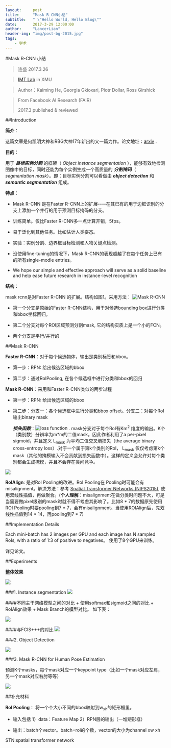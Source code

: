 ```yaml
---
layout:     post
title:      "Mask R-CNN小结"
subtitle:   " \"Hello World, Hello Blog\""
date:       2017-3-29 12:00:00
author:     "LancerLian"
header-img: "img/post-bg-2015.jpg"
tags:
    - 学术
---
```


#Mask R-CNN 小结
>连盛 2017.3.26

>[IMT Lab](http://imt.xmu.edu.cn/index.php) in XMU

>Author：Kaiming He, Georgia Gkioxari, Piotr Dollar,  Ross Girshick

>From Facebook AI Research (FAIR) 
>
>2017.3 published & reviewed

##Introduction

**简介**：

这篇文章是何凯明大神和RBG大神17年新出的又一篇力作。论文地址：[arxiv](https://arxiv.org/abs/1703.06870) .

**目的**： 

用于 ***目标实例分割*** 的框架（ *Object instance segmentation* ），能够有效地检测图像中的目标，同时还能为每个实例生成一个高质量的 ***分割掩码***（ *segmentation mask*）。即：目标实例分割可以看做由 ***object detection*** 和 ***semantic segmentation*** 组成。

**特点**： 

- Mask R-CNN 是在Faster R-CNN上的扩展----在其已有的用于边框识别的分支上添加一个并行的用于预测目标掩码的分支。

- 训练简单。仅比Faster R-CNN多一点计算开销，5fps。

- 易于泛化到其他任务。比如估计人类姿态。

- 实验：实例分割、边界框目标检测和人物关键点检测。

- 没使用fine-tuning的情况下，Mask R-CNN的表现超越了在每个任务上已有的所有single-modle entries。

- We hope our simple and effective approach will serve as a solid baseline and help ease future research in instance-level recognition

**结构**：

mask rcnn是对Faster R-CNN 的扩展。结构如图1。采用方法：
![Mask R-CNN](http://static.leiphone.com/uploads/new/article/740_740/201703/58d2200bc3bc0.png?imageMogr2/format/jpg/quality/90  "Framework of Mask R-CNN")

- 第一个分支是原始的Faster R-CNN结构，用于对候选bounding box进行分类和bbox坐标回归。

- 第二个分支对每个ROI区域预测分割mask, 它的结构实质上是一个小的FCN。

- 两个分支是平行/并行的

##Mask R-CNN

**Faster R-CNN**：对于每个候选物体，输出是类别标签和bbox。

- 第一步：RPN: 给出候选区域的bbox

- 第二步：通过RoIPooling, 在各个候选框中进行分类和bbox的回归

**Mask R-CNN**：采用和Faster R-CNN类似的两步过程

- 第一步：RPN: 给出候选区域的bbox

- 第二步：分支一：各个候选框中进行分类和bbox offset。分支二：对每个RoI输出binary mask

    ***损失函数***：![loss function](https://zhihu.com/equation?tex=L%3DL_%7Bcls%7D%2BL_%7Bbox%7D%2BL_%7Bmask%7D+) . mask分支对于每个RoI有Km<sup>2</sup> 维度的输出。K个（类别数）分辨率为m*m的二值mask。因此作者利用了a per-pixel sigmoid，并且定义 L<sub>mask</sub> 为平均二值交叉熵损失（the average binary cross-entropy loss）.对于一个属于第k个类别的RoI， L<sub>mask</sub> 仅仅考虑第k个mask（其他的掩模输入不会贡献到损失函数中）。这样的定义会允许对每个类别都会生成掩模，并且不会存在类间竞争。

![](http://i4.buimg.com/567571/29ec597900938c85.png)

**RoIAlign**: 是对RoI Pooling的改进。RoI Pooling在 Pooling时可能会有misalignment。解决方法：参考 [Spatial Transformer Networks (NIPS2015)][1], 使用双线性插值，再做聚合。(**个人理解**：misalignment在做分类时问题不大，可是当需要做pixel级别的mask时就不得不考虑其影响了。比如8 * 7的数据原先使用ROI Pooling时要pooling到7 * 7，会有misalignment。当使用ROIAlign后，先双线性插值到14 * 14，再pooling到7 * 7)

##Implementation Details

Each mini-batch has 2 images per GPU and each image has N sampled RoIs, with a ratio of 1:3 of positive to negatives。
使用了8个GPU来训练。

详见论文。


##Experiments

**整体效果**

![](http://i4.buimg.com/567571/40dcae736c9b275d.png)


###1. Instance segmentation
![](http://i2.muimg.com/567571/408c3148fb2a107f.png)

####不同主干网络模型之间的对比 + 使用softmax和sigmoid之间的对比 + RoIAlign效果 + Mask Branch的模型对比。 如下表：

![](http://i2.muimg.com/567571/b2664b45e801b777.png)

####与FCIS+++的对比
![](http://i2.muimg.com/567571/9381de958babea0d.png)

###2.  Object Detection

![](http://i2.muimg.com/567571/c8eea44bde3eaa83.png)

###3. Mask R-CNN for Human Pose Estimation

预测K个masks，每个mask对应一个keypoint type（比如一个mask对应左肩，另一个mask对应右肘等等）

![](http://i1.piimg.com/567571/335af4db53c6ac1f.png)







##补充材料

**RoI Pooling**： 将一个个大小不同的bbox映射到w<sub>xh</sub>的矩形框里。

- 输入包括 1）data：Feature Map  2）RPN层的输出（一堆矩形框）

- 输出：batch个vector。batch=roi的个数，vector的大小为channel xw xh


STN:spatial transformer network

[1]: https://arxiv.org/abs/1506.02025  